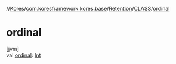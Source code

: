 //[Kores](../../../../index.md)/[com.koresframework.kores.base](../../index.md)/[Retention](../index.md)/[CLASS](index.md)/[ordinal](ordinal.md)

# ordinal

[jvm]\
val [ordinal](ordinal.md): [Int](https://kotlinlang.org/api/latest/jvm/stdlib/kotlin/-int/index.html)
